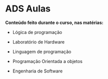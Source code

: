 
# ADS Aulas

**Conteúdo feito durante o curso, nas matérias:**

- Lógica de programação

- Laboratório de Hardware

- Linguagem de programação

- Programação Orientada a objetos

- Engenharia de Software
